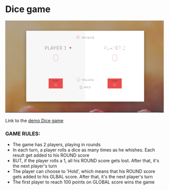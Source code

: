 # Dice game

![Dice game](img/dice_game.jpg "Dice game")

Link to the [demo Dice game](https://parfum505.github.io/javascriptProjects/diceGame/ "Dice game")
### GAME RULES:
- The game has 2 players, playing in rounds
- In each turn, a player rolls a dice as many times as he whishes. Each result get added to his ROUND score
- BUT, if the player rolls a 1, all his ROUND score gets lost. After that, it's the next player's turn
- The player can choose to 'Hold', which means that his ROUND score gets added to his GLBAL score. After that, it's the next player's turn
- The first player to reach 100 points on GLOBAL score wins the game

